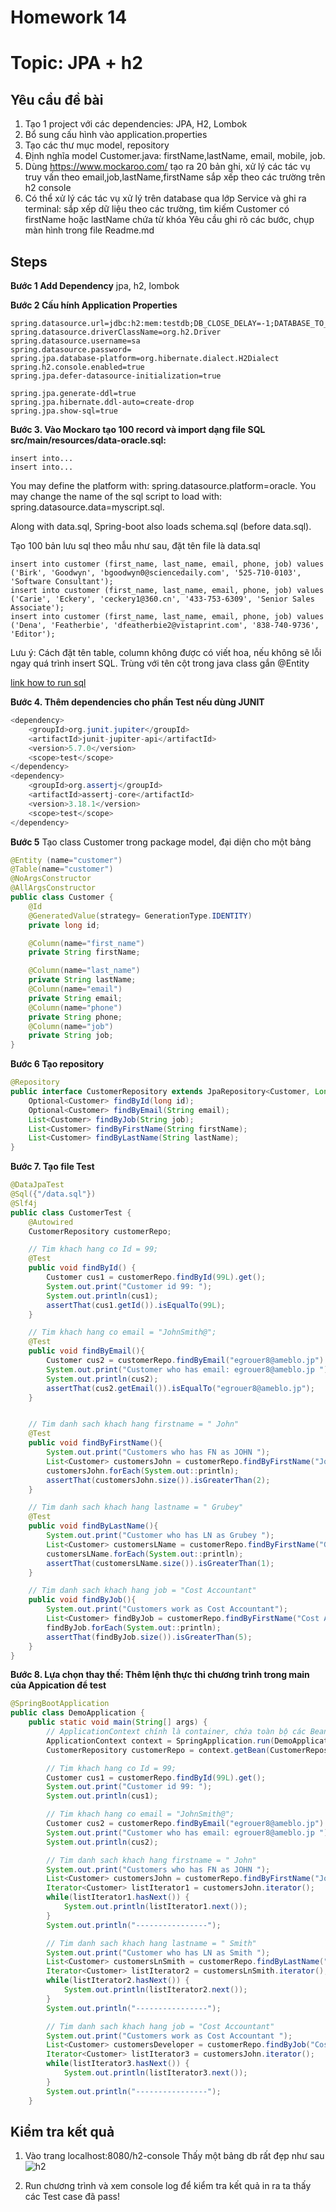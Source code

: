 Homework 14
===
# Topic: JPA + h2

## Yêu cầu đề bài
1. Tạo 1 project với các dependencies: JPA, H2, Lombok
2. Bổ sung cấu hình vào application.properties
3. Tạo các thư mục model, repository
4. Định nghĩa model Customer.java: firstName,lastName, email, mobile, job.
5. Dùng https://www.mockaroo.com/ tạo ra 20 bản ghi, xử lý các tác vụ truy vấn theo email,job,lastName,firstName sắp xếp theo các trường trên h2 console
6. Có thể xử lý các tác vụ xử lý trên database qua lớp Service và ghi ra terminal: sắp xếp dữ liệu theo các trường, tìm kiếm Customer có firstName hoặc lastName chứa từ khóa
Yêu cầu ghi rõ các bước, chụp màn hình trong file Readme.md

## Steps
**Bước 1 Add Dependency** jpa, h2, lombok

**Bước 2 Cấu hính Application Properties**
```
spring.datasource.url=jdbc:h2:mem:testdb;DB_CLOSE_DELAY=-1;DATABASE_TO_UPPER=false;
spring.datasource.driverClassName=org.h2.Driver
spring.datasource.username=sa
spring.datasource.password=
spring.jpa.database-platform=org.hibernate.dialect.H2Dialect
spring.h2.console.enabled=true
spring.jpa.defer-datasource-initialization=true

spring.jpa.generate-ddl=true
spring.jpa.hibernate.ddl-auto=create-drop
spring.jpa.show-sql=true
```
**Bước 3. Vào Mockaro tạo 100 record và import dạng file SQL**
**src/main/resources/data-oracle.sql:**
```
insert into...
insert into...
```
You may define the platform with: spring.datasource.platform=oracle.
You may change the name of the sql script to load with: spring.datasource.data=myscript.sql.

Along with data.sql, Spring-boot also loads schema.sql (before data.sql).

Tạo 100 bản lưu sql theo mẫu như sau, đặt tên file là data.sql 
```
insert into customer (first_name, last_name, email, phone, job) values ('Birk', 'Goodwyn', 'bgoodwyn0@sciencedaily.com', '525-710-0103', 'Software Consultant');
insert into customer (first_name, last_name, email, phone, job) values ('Carie', 'Eckery', 'ceckery1@360.cn', '433-753-6309', 'Senior Sales Associate');
insert into customer (first_name, last_name, email, phone, job) values ('Dena', 'Featherbie', 'dfeatherbie2@vistaprint.com', '838-740-9736', 'Editor');
```
Lưu ý: Cách đặt tên table, column không được có viết hoa, nếu không sẽ lỗi ngay quá trình insert SQL.
Trùng với tên cột trong java class gắn @Entity

[link how to run sql](https://stackoverflow.com/questions/39280340/how-to-run-sql-scripts-and-get-data-on-application-startup)

**Bước 4. Thêm dependencies cho phần Test nếu dùng JUNIT**
```java
<dependency>
    <groupId>org.junit.jupiter</groupId>
    <artifactId>junit-jupiter-api</artifactId>
    <version>5.7.0</version>
    <scope>test</scope>
</dependency>
<dependency>
    <groupId>org.assertj</groupId>
    <artifactId>assertj-core</artifactId>
    <version>3.18.1</version>
    <scope>test</scope>
</dependency>
```
**Bước 5**
Tạo class Customer trong package model, đại diện cho một bảng
```java
@Entity (name="customer")
@Table(name="customer")
@NoArgsConstructor
@AllArgsConstructor
public class Customer {
    @Id
    @GeneratedValue(strategy= GenerationType.IDENTITY)
    private long id;

    @Column(name="first_name")
    private String firstName;

    @Column(name="last_name")
    private String lastName;
    @Column(name="email")
    private String email;
    @Column(name="phone")
    private String phone;
    @Column(name="job")
    private String job;
}
```

**Bước 6 Tạo repository**
```java
@Repository
public interface CustomerRepository extends JpaRepository<Customer, Long> {
    Optional<Customer> findById(long id);
    Optional<Customer> findByEmail(String email);
    List<Customer> findByJob(String job);
    List<Customer> findByFirstName(String firstName);
    List<Customer> findByLastName(String lastName);
}
```
**Bước 7. Tạo file Test**
```java
@DataJpaTest
@Sql({"/data.sql"})
@Slf4j
public class CustomerTest {
    @Autowired
    CustomerRepository customerRepo;

    // Tim khach hang co Id = 99;
    @Test
    public void findById() {
        Customer cus1 = customerRepo.findById(99L).get();
        System.out.print("Customer id 99: ");
        System.out.println(cus1);
        assertThat(cus1.getId()).isEqualTo(99L);
    }

    // Tim khach hang co email = "JohnSmith@";
    @Test
    public void findByEmail(){
        Customer cus2 = customerRepo.findByEmail("egrouer8@ameblo.jp").get();
        System.out.print("Customer who has email: egrouer8@ameblo.jp ");
        System.out.println(cus2);
        assertThat(cus2.getEmail()).isEqualTo("egrouer8@ameblo.jp");
    }


    // Tim danh sach khach hang firstname = " John"
    @Test
    public void findByFirstName(){
        System.out.print("Customers who has FN as JOHN ");
        List<Customer> customersJohn = customerRepo.findByFirstName("John");
        customersJohn.forEach(System.out::println);
        assertThat(customersJohn.size()).isGreaterThan(2);
    }

    // Tim danh sach khach hang lastname = " Grubey"
    @Test
    public void findByLastName(){
        System.out.print("Customer who has LN as Grubey ");
        List<Customer> customersLName = customerRepo.findByFirstName("Grubey");
        customersLName.forEach(System.out::println);
        assertThat(customersLName.size()).isGreaterThan(1);
    }

    // Tim danh sach khach hang job = "Cost Accountant"
    public void findByJob(){
        System.out.print("Customers work as Cost Accountant");
        List<Customer> findByJob = customerRepo.findByFirstName("Cost Accountant");
        findByJob.forEach(System.out::println);
        assertThat(findByJob.size()).isGreaterThan(5);
    }
}
```
**Bước 8. Lựa chọn thay thế: Thêm lệnh thực thi chương trình trong main của Appication để test**
```java
@SpringBootApplication
public class DemoApplication {
	public static void main(String[] args) {
		// ApplicationContext chính là container, chứa toàn bộ các Bean
		ApplicationContext context = SpringApplication.run(DemoApplication.class, args);
		CustomerRepository customerRepo = context.getBean(CustomerRepository.class);

		// Tim khach hang co Id = 99;
		Customer cus1 = customerRepo.findById(99L).get();
		System.out.print("Customer id 99: ");
		System.out.println(cus1);

		// Tim khach hang co email = "JohnSmith@";
		Customer cus2 = customerRepo.findByEmail("egrouer8@ameblo.jp").get();
		System.out.print("Customer who has email: egrouer8@ameblo.jp ");
		System.out.println(cus2);

		// Tim danh sach khach hang firstname = " John"
		System.out.print("Customers who has FN as JOHN ");
		List<Customer> customersJohn = customerRepo.findByFirstName("John");
		Iterator<Customer> listIterator1 = customersJohn.iterator();
		while(listIterator1.hasNext()) {
			System.out.println(listIterator1.next());
		}
		System.out.println("----------------");

		// Tim danh sach khach hang lastname = " Smith"
		System.out.print("Customer who has LN as Smith ");
		List<Customer> customersLnSmith = customerRepo.findByLastName("Smith");
		Iterator<Customer> listIterator2 = customersLnSmith.iterator();
		while(listIterator2.hasNext()) {
			System.out.println(listIterator2.next());
		}
		System.out.println("----------------");

		// Tim danh sach khach hang job = "Cost Accountant"
		System.out.print("Customers work as Cost Accountant ");
		List<Customer> customersDeveloper = customerRepo.findByJob("Cost Accountant");
		Iterator<Customer> listIterator3 = customersJohn.iterator();
		while(listIterator3.hasNext()) {
			System.out.println(listIterator3.next());
		}
		System.out.println("----------------");
	}
```

## Kiểm tra kết quả
1. Vào trang localhost:8080/h2-console
Thấy một bảng db rất đẹp như sau
![h2](v1.h2console.jpg)

2. Run chương trình và xem console log để kiểm tra kết quả in ra ta thấy các Test case đã pass!
